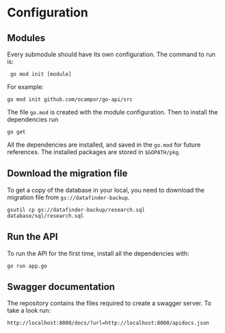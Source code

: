 # Configuration
## Modules
Every submodule should have its own configuration. The command
to run is:
```
 go mod init [module] 
```

For example:
```
go mod init github.com/ocampor/go-api/src
```

The file `go.mod` is created with the module configuration. Then
to install the dependencies run

```
go get
```

All the dependencies are installed, and saved in the `go.mod`
for future references. The installed packages are stored in `$GOPATH/pkg`.

## Download the migration file

To get a copy of the database in your local, you need to download the
migration file from `gs://datafinder-backup`.

```
gsutil cp gs://datafinder-backup/research.sql database/sql/research.sql
```

## Run the API

To run the API for the first time, install all the dependencies
with: 

```
go run app.go
```

## Swagger documentation

The repository contains the files required to create a swagger server.
To take a look run:

```
http://localhost:8000/docs/?url=http://localhost:8000/apidocs.json
```
